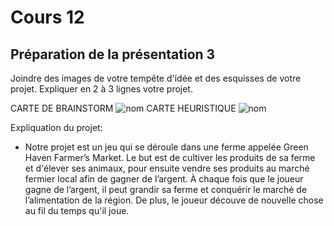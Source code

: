 # Cours 12
## Préparation de la présentation 3 
Joindre des images de votre tempête d'idée et des esquisses de votre projet. Expliquer en 2 à 3 lignes votre projet.

CARTE DE BRAINSTORM
![nom](https://github.com/anaiuliam/Journal_de_Bord_semaines_8_15/wiki)
CARTE HEURISTIQUE
![nom](https://github.com/anaiuliam/Journal_de_Bord_semaines_8_15/wiki/image)

Expliquation du projet: 
- Notre projet est un jeu qui se déroule dans une ferme appelée Green Haven Farmer’s Market. Le but est de cultiver les produits de sa ferme et d'élever ses animaux, pour ensuite vendre ses produits au marché fermier local afin de gagner de l’argent. À chaque fois que le joueur gagne de l’argent, il peut grandir sa ferme et conquérir le marché de l’alimentation de la région. De plus, le joueur découve de nouvelle chose au fil du temps qu'il joue.

